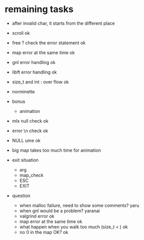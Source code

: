 # remaining tasks

- after invalid char, it starts from the different place

- scroll ok
- free ? check the error statement ok
- map error at the same time ok
- gnl error handling ok
- libft error handling ok
- size_t and int : over flow ok
- norminette
- bonus
    - animation
- mlx null check ok
- error \n check ok
- NULL ume ok

- big map takes too much time for animation

- exit situation
    - arg
    - map_check 
    - ESC 
    - EXIT 

- question
    - when malloc failure, need to show some comments? yaru
    - when gnl would be a problem? yaranai
    - valgrind error ok
    - map error at the same time ok
    - what happen when you walk too much (size_t < ) ok
    - no 0 in the map OK? ok
